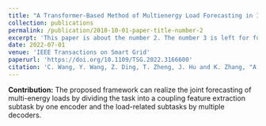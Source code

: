 ```yaml
---
title: "A Transformer-Based Method of Multienergy Load Forecasting in Integrated Energy System"
collection: publications
permalink: /publication/2010-10-01-paper-title-number-2
excerpt: 'This paper is about the number 2. The number 3 is left for future work.'
date: 2022-07-01
venue: 'IEEE Transactions on Smart Grid'
paperurl: 'https://doi.org/10.1109/TSG.2022.3166600'
citation: 'C. Wang, Y. Wang, Z. Ding, T. Zheng, J. Hu and K. Zhang, "A Transformer-Based Method of Multienergy Load Forecasting in Integrated Energy System," in IEEE Transactions on Smart Grid, vol. 13, no. 4, pp. 2703-2714, July 2022.'
---
```


**Contribution:** The proposed framework can realize the joint forecasting of multi-energy loads by dividing the task into a coupling feature extraction subtask by one encoder and the load-related subtasks by multiple decoders.

